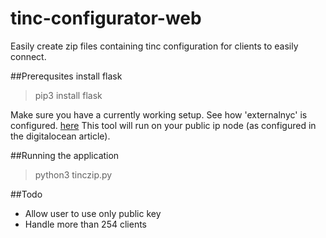 # tinc-configurator-web
Easily create zip files containing tinc configuration for clients to easily connect.

##Prerequsites
install flask
>pip3 install flask

Make sure you have a currently working setup. See how 'externalnyc' is configured. [here](https://www.digitalocean.com/community/tutorials/how-to-install-tinc-and-set-up-a-basic-vpn-on-ubuntu-14-04)
This tool will run on your public ip node (as configured in the digitalocean article).

##Running the application
>python3 tinczip.py

##Todo
* Allow user to use only public key
* Handle more than 254 clients


